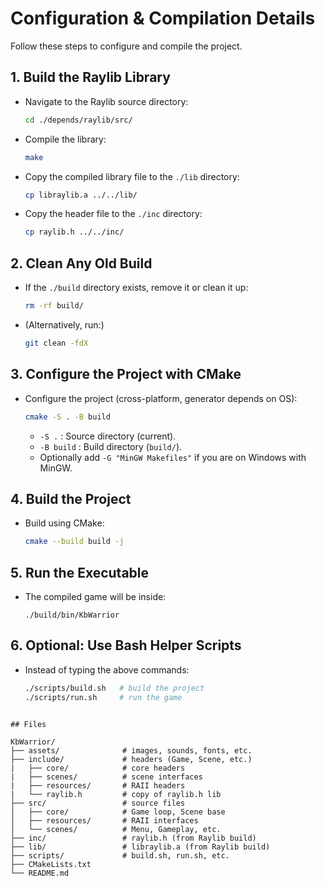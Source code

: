 # Configuration & Compilation Details

Follow these steps to configure and compile the project.

## 1. Build the Raylib Library
   - Navigate to the Raylib source directory:
     ```bash
     cd ./depends/raylib/src/
     ```
   - Compile the library:
     ```bash
     make
     ```
   - Copy the compiled library file to the `./lib` directory:
     ```bash
     cp libraylib.a ../../lib/
     ```
   - Copy the header file to the `./inc` directory:
     ```bash
     cp raylib.h ../../inc/
     ```

## 2. Clean Any Old Build
   - If the `./build` directory exists, remove it or clean it up:
     ```bash
     rm -rf build/
     ```
   - (Alternatively, run:)
     ```bash
     git clean -fdX
     ```

## 3. Configure the Project with CMake
   - Configure the project (cross-platform, generator depends on OS):
     ```bash
     cmake -S . -B build
     ```
     - `-S .` : Source directory (current).
     - `-B build` : Build directory (`build/`).
     - Optionally add `-G "MinGW Makefiles"` if you are on Windows with MinGW.

## 4. Build the Project
   - Build using CMake:
     ```bash
     cmake --build build -j
     ```

## 5. Run the Executable
   - The compiled game will be inside:
     ```
     ./build/bin/KbWarrior
     ```

## 6. Optional: Use Bash Helper Scripts
   - Instead of typing the above commands:
     ```bash
     ./scripts/build.sh   # build the project
     ./scripts/run.sh     # run the game

```

## Files

KbWarrior/
├── assets/              # images, sounds, fonts, etc.
├── include/             # headers (Game, Scene, etc.)
|   ├── core/            # core headers
|   ├── scenes/          # scene interfaces
|   ├── resources/       # RAII headers
|   └── raylib.h         # copy of raylib.h lib
├── src/                 # source files
│   ├── core/            # Game loop, Scene base
│   ├── resources/       # RAII interfaces
│   └── scenes/          # Menu, Gameplay, etc.
├── inc/                 # raylib.h (from Raylib build)
├── lib/                 # libraylib.a (from Raylib build)
├── scripts/             # build.sh, run.sh, etc.
├── CMakeLists.txt
└── README.md
